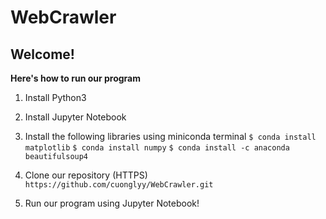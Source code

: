 # WebCrawler
Welcome!
--------
**Here's how to run our program**

1. Install Python3
2. Install Jupyter Notebook
3. Install the following libraries using miniconda terminal
    `$ conda install matplotlib`
    `$ conda install numpy`
    `$ conda install -c anaconda beautifulsoup4`

4. Clone our repository (HTTPS)
    `https://github.com/cuonglyy/WebCrawler.git`
    
5. Run our program using Jupyter Notebook!

